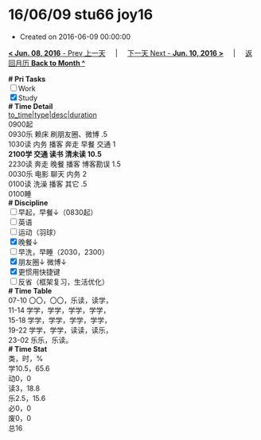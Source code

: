 # 16/06/09 stu66 joy16

- Created on 2016-06-09 00:00:00

[**< Jun. 08, 2016** - Prev 上一天](/lifelogs/2016/06/d08.md) &nbsp; &nbsp; | &nbsp; &nbsp; [下一天 Next - **Jun. 10, 2016 >**](/lifelogs/2016/06/d10.md) &nbsp; &nbsp; |  &nbsp; &nbsp; [返回月历 **Back to Month ^**](/lifelogs/2016/06/index.md)
<br/><div><b># Pri Tasks</b></div><div><input type="checkbox"/>Work</div><div><input checked="true" type="checkbox"/>Study</div><div><b># Time Detail</b></div><div><u>to_time|type|desc|duration</u></div><div>0900起</div><div>0930乐 赖床 刷朋友圈、微博 .5</div><div>1030读 内务 播客 奔走 早餐 交通 1</div><div><b>2100学 交通 读书 清未读 10.5</b></div><div>2230读 奔走 晚餐 播客 博客勘误 1.5</div><div>0030乐 电影 聊天 内务 2</div><div>0100读 洗澡 播客 其它 .5</div><div>0100睡</div><div><b># Discipline</b></div><div><input type="checkbox"/>早起，早餐↓（0830起）</div><div><input type="checkbox"/>英语</div><div><input type="checkbox"/>运动（羽球）</div><div><input checked="true" type="checkbox"/>晚餐↓</div><div><input type="checkbox"/>早洗，早睡（2030，2300）</div><div><b><input checked="true" type="checkbox"/></b>朋友圈↓ 微博↓</div><div><input checked="true" type="checkbox"/>更惯用快捷键</div><div><input type="checkbox"/>反省（框架复习，生活优化）</div><div><b># Time Table</b></div><div>07-10 〇〇，〇〇，乐读，读学，</div><div>11-14 学学，学学，学学，学学，</div><div>15-18 学学，学学，学学，学学，</div><div>19-22 学学，学学，读读，读乐，</div><div>23-02 乐乐，乐读。</div><div><b># Time Stat</b></div><div>类，时，%</div><div>学10.5，65.6</div><div>动0，0</div><div>读3，18.8</div><div>乐2.5，15.6</div><div>必0，0</div><div>废0，0</div><div>总16</div>
